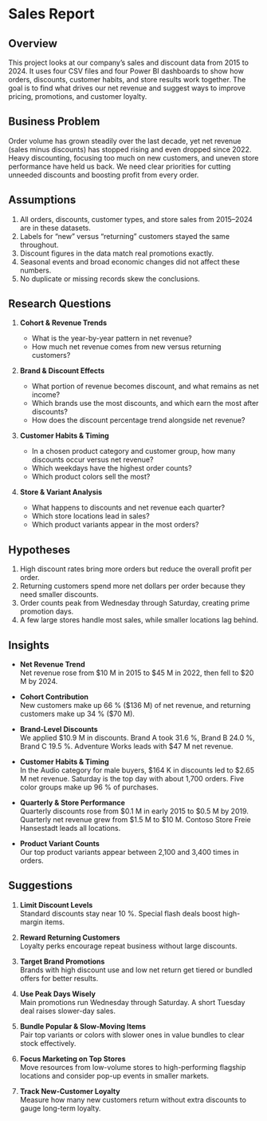 # Sales Report

## Overview  
This project looks at our company’s sales and discount data from 2015 to 2024. It uses four CSV files and four Power BI dashboards to show how orders, discounts, customer habits, and store results work together. The goal is to find what drives our net revenue and suggest ways to improve pricing, promotions, and customer loyalty.

## Business Problem  
Order volume has grown steadily over the last decade, yet net revenue (sales minus discounts) has stopped rising and even dropped since 2022. Heavy discounting, focusing too much on new customers, and uneven store performance have held us back. We need clear priorities for cutting unneeded discounts and boosting profit from every order.

## Assumptions  
1. All orders, discounts, customer types, and store sales from 2015–2024 are in these datasets.  
2. Labels for “new” versus “returning” customers stayed the same throughout.  
3. Discount figures in the data match real promotions exactly.  
4. Seasonal events and broad economic changes did not affect these numbers.  
5. No duplicate or missing records skew the conclusions.

## Research Questions  
1. **Cohort & Revenue Trends**  
   - What is the year-by-year pattern in net revenue?  
   - How much net revenue comes from new versus returning customers?  

2. **Brand & Discount Effects**  
   - What portion of revenue becomes discount, and what remains as net income?  
   - Which brands use the most discounts, and which earn the most after discounts?  
   - How does the discount percentage trend alongside net revenue?

3. **Customer Habits & Timing**  
   - In a chosen product category and customer group, how many discounts occur versus net revenue?  
   - Which weekdays have the highest order counts?  
   - Which product colors sell the most?

4. **Store & Variant Analysis**  
   - What happens to discounts and net revenue each quarter?  
   - Which store locations lead in sales?  
   - Which product variants appear in the most orders?

## Hypotheses  
1. High discount rates bring more orders but reduce the overall profit per order.  
2. Returning customers spend more net dollars per order because they need smaller discounts.  
3. Order counts peak from Wednesday through Saturday, creating prime promotion days.  
4. A few large stores handle most sales, while smaller locations lag behind.

## Insights  
- **Net Revenue Trend**  
  Net revenue rose from \$10 M in 2015 to \$45 M in 2022, then fell to \$20 M by 2024.  

- **Cohort Contribution**  
  New customers make up 66 % (\$136 M) of net revenue, and returning customers make up 34 % (\$70 M).  

- **Brand-Level Discounts**  
  We applied \$10.9 M in discounts. Brand A took 31.6 %, Brand B 24.0 %, Brand C 19.5 %. Adventure Works leads with \$47 M net revenue.  

- **Customer Habits & Timing**  
  In the Audio category for male buyers, \$164 K in discounts led to \$2.65 M net revenue. Saturday is the top day with about 1,700 orders. Five color groups make up 96 % of purchases.  

- **Quarterly & Store Performance**  
  Quarterly discounts rose from \$0.1 M in early 2015 to \$0.5 M by 2019. Quarterly net revenue grew from \$1.5 M to \$10 M. Contoso Store Freie Hansestadt leads all locations.  

- **Product Variant Counts**  
  Our top product variants appear between 2,100 and 3,400 times in orders.

## Suggestions  
1. **Limit Discount Levels**  
   Standard discounts stay near 10 %. Special flash deals boost high-margin items.

2. **Reward Returning Customers**  
   Loyalty perks encourage repeat business without large discounts.

3. **Target Brand Promotions**  
   Brands with high discount use and low net return get tiered or bundled offers for better results.

4. **Use Peak Days Wisely**  
   Main promotions run Wednesday through Saturday. A short Tuesday deal raises slower-day sales.

5. **Bundle Popular & Slow-Moving Items**  
   Pair top variants or colors with slower ones in value bundles to clear stock effectively.

6. **Focus Marketing on Top Stores**  
   Move resources from low-volume stores to high-performing flagship locations and consider pop-up events in smaller markets.

7. **Track New-Customer Loyalty**  
   Measure how many new customers return without extra discounts to gauge long-term loyalty.
